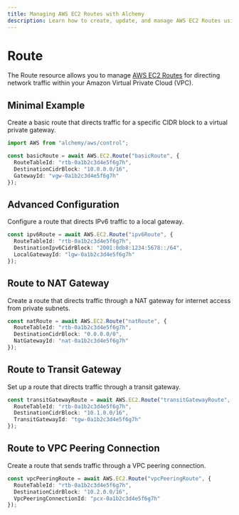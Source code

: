 ```yaml
---
title: Managing AWS EC2 Routes with Alchemy
description: Learn how to create, update, and manage AWS EC2 Routes using Alchemy Cloud Control.
---
```


# Route

The Route resource allows you to manage [AWS EC2 Routes](https://docs.aws.amazon.com/ec2/latest/userguide/) for directing network traffic within your Amazon Virtual Private Cloud (VPC).

## Minimal Example

Create a basic route that directs traffic for a specific CIDR block to a virtual private gateway.

```ts
import AWS from "alchemy/aws/control";

const basicRoute = await AWS.EC2.Route("basicRoute", {
  RouteTableId: "rtb-0a1b2c3d4e5f6g7h",
  DestinationCidrBlock: "10.0.0.0/16",
  GatewayId: "vgw-0a1b2c3d4e5f6g7h"
});
```

## Advanced Configuration

Configure a route that directs IPv6 traffic to a local gateway.

```ts
const ipv6Route = await AWS.EC2.Route("ipv6Route", {
  RouteTableId: "rtb-0a1b2c3d4e5f6g7h",
  DestinationIpv6CidrBlock: "2001:0db8:1234:5678::/64",
  LocalGatewayId: "lgw-0a1b2c3d4e5f6g7h"
});
```

## Route to NAT Gateway

Create a route that directs traffic through a NAT gateway for internet access from private subnets.

```ts
const natRoute = await AWS.EC2.Route("natRoute", {
  RouteTableId: "rtb-0a1b2c3d4e5f6g7h",
  DestinationCidrBlock: "0.0.0.0/0",
  NatGatewayId: "nat-0a1b2c3d4e5f6g7h"
});
```

## Route to Transit Gateway

Set up a route that directs traffic through a transit gateway.

```ts
const transitGatewayRoute = await AWS.EC2.Route("transitGatewayRoute", {
  RouteTableId: "rtb-0a1b2c3d4e5f6g7h",
  DestinationCidrBlock: "10.1.0.0/16",
  TransitGatewayId: "tgw-0a1b2c3d4e5f6g7h"
});
```

## Route to VPC Peering Connection

Create a route that sends traffic through a VPC peering connection.

```ts
const vpcPeeringRoute = await AWS.EC2.Route("vpcPeeringRoute", {
  RouteTableId: "rtb-0a1b2c3d4e5f6g7h",
  DestinationCidrBlock: "10.2.0.0/16",
  VpcPeeringConnectionId: "pcx-0a1b2c3d4e5f6g7h"
});
```